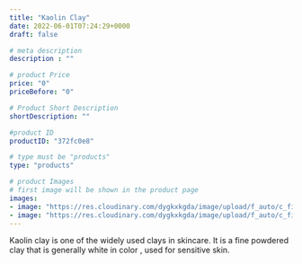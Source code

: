 ```yaml
---
title: "Kaolin Clay"
date: 2022-06-01T07:24:29+0000
draft: false

# meta description
description : ""

# product Price
price: "0"
priceBefore: "0"

# Product Short Description
shortDescription: ""

#product ID
productID: "372fc0e8"

# type must be "products"
type: "products"

# product Images
# first image will be shown in the product page
images:
- image: "https://res.cloudinary.com/dygkxkgda/image/upload/f_auto/c_fill,fl_progressive,q_auto:good,w_640,h_427/product-images/1tCAO6eHZn4RLRE61Taj8OBROTQfT0UC_"
- image: "https://res.cloudinary.com/dygkxkgda/image/upload/f_auto/c_fill,fl_progressive,q_auto:good,w_640,h_427/product-images/1ogSWzy3VAVSmQPLIXx7_5-LUD4Q3b-Do"
---
```


Kaolin clay is one of the widely used clays in skincare. It is a fine powdered clay that is generally white in color , used for sensitive skin.
